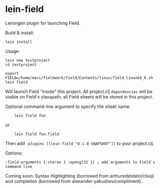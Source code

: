 lein-field
==========

Leiningen plugin for launching Field.

Build & install:

    lein install

Usage:

    lein new testproject
    cd testproject

    export FIELD=/home/marc/fieldwork/field/Contents/linux/field_linux64_8.sh
    lein field

Will launch Field "inside" this project. All project.clj `dependencies` will be visible on Field's classpath, all Field sheets will be stored in this project.

Optional command-line argument to specify the sheet name:

        lein field foo

or

        lein field foo.field
        
Then add `:plugins [[lein-field "0.1.0-SNAPSHOT"]]` to your project.clj.

Options:

    :field-arguments {:stereo 1 :opengl32 1} ; add arguments to Field's command line

Coming soon: Syntax Highlighting (borrowed from arthuredelstein/clooj) and completion (borrowed from alexander-yakushev/compliment).
